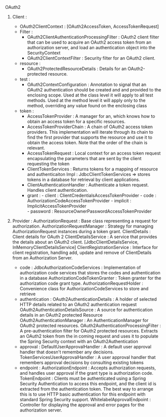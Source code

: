 OAuth2 

1. Client : 

    - OAuth2ClientContext : [OAuth2AccessToken, AccessTokenRequest]
    - Filter : 
        - OAuth2ClientAuthenticationProcessingFilter : 
              OAuth2 client filter that can be used to acquire an OAuth2 access token from an authorization server, 
              and load an authentication object into the SecurityContext
        - OAuth2ClientContextFilter :
              Security filter for an OAuth2 client.
    - resource : 
        - OAuth2ProtectedResourceDetails : 
              Details for an OAuth2-protected resource.
    - test : 
        - OAuth2ContextConfiguration : 
              Annotation to signal that an OAuth2 authentication should be created and and provided to the enclosing scope.
              Used at the class level it will apply to all test methods.
              Used at the method level it will apply only to the method, overriding any value found on the enclosing class
    - token : 
        - AccessTokenProvider : 
              A manager for an, which knows how to obtain an access token for a specific resources.
        - AccessTokenProviderChain : 
              A chain of OAuth2 access token providers. 
              This implementation will iterate through its chain to find the first provider that supports the resource 
              and use it to obtain the access token. Note that the order of the chain is relevant.
        - AccessTokenRequest : 
              Local context for an access token request encapsulating the parameters that are sent by the client requesting the token
        - ClientTokenServices : 
              Returns tokens for a mapping of resource and authenticaiton
              Impl : JdbcClientTokenServices => stores tokens in a database for retrieval by client applications.
        - ClientAuthenticationHandler : 
              Authenticate a token request. 
              Handles client authentication.
        - grant :
              - client    : ClientCredentialsAccessTokenProvider 
              - code      : AuthorizationCodeAccessTokenProvider 
              - implicit  : ImplicitAccessTokenProvider          
              - password  : ResourceOwnerPasswordAccessTokenProvider

2. Provider :
    AuthorizationRequest : Base class representing a request for authorization.
    AuthorizationRequestManager : Strategy for managing AuthorizationRequest instances during a token grant.
    ClientDetails : Client details for OAuth 2
    ClientDetailsService : A service that provides the details about an OAuth2 client.
        [JdbcClientDetailsService, InMemoryClientDetailsService]
    ClientRegistrationService : Interface for client registration, handling add, update and remove of ClientDetails from an Authorization Server.
    - code :
        JdbcAuthorizationCodeServices :  Implementation of authorization code services that stores the codes and authentication in a database
        AuthorizationCodeTokenGranter :  Token granter for the authorization code grant type.
        AuthorizationRequestHolder    :  Convenience class for AuthorizationCodeServices to store and retrieve
    - authentication :
        OAuth2AuthenticationDetails   :  A holder of selected HTTP details related to an OAuth2 authentication request
        OAuth2AuthenticationDetailsSource : A source for authentication details in an OAuth2 protected Resource
        OAuth2AuthenticationManager   : An AuthenticationManager for OAuth2 protected resources.
        OAuth2AuthenticationProcessingFilter : 
              A pre-authentication filter for OAuth2 protected resources. 
              Extracts an OAuth2 token from the in coming request and uses it to populate the Spring Security context with an OAuth2Authentication
    - approval :
        DefaultUserApprovalHandler : A default user approval handler that doesn't remember any decisions.
        TokenServicesUserApprovalHandler : A user approval handler that remembers approval decisions by consulting existing tokens
    - endpoint :
        AuthorizationEndpoint : Accepts authorization requests, and handles user approval if the grant type is authorization code.
        TokenEndpoint         : 
              Clients must be authenticated using a Spring Security Authentication to access this endpoint, 
              and the client id is extracted from the authentication token. 
              The best way to arrange this is to use HTTP basic authentication for this endpoint with standard Spring Security support.
        WhitelabelApprovalEndpoint : Controller for displaying the approval and error pages for the authorization server.
              

